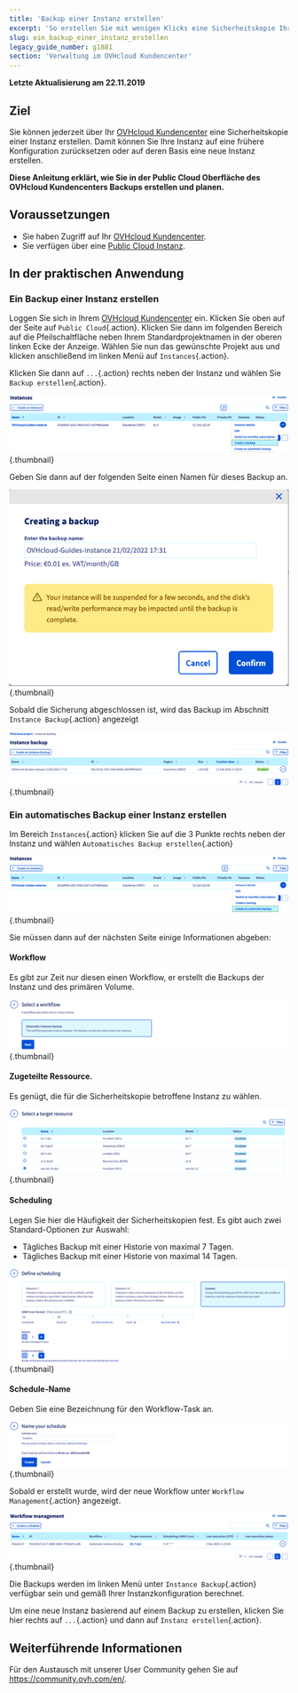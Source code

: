 ```yaml
---
title: 'Backup einer Instanz erstellen'
excerpt: 'So erstellen Sie mit wenigen Klicks eine Sicherheitskopie Ihrer Instanz'
slug: ein_backup_einer_instanz_erstellen
legacy_guide_number: g1881
section: 'Verwaltung im OVHcloud Kundencenter'
---
```


**Letzte Aktualisierung am 22.11.2019**


## Ziel

Sie können jederzeit über Ihr [OVHcloud Kundencenter](https://www.ovh.com/auth/?action=gotomanager&from=https://www.ovh.de/&ovhSubsidiary=de) eine Sicherheitskopie einer Instanz erstellen. Damit können Sie Ihre Instanz auf eine frühere Konfiguration zurücksetzen oder auf deren Basis eine neue Instanz erstellen.

**Diese Anleitung erklärt, wie Sie in der Public Cloud Oberfläche des OVHcloud Kundencenters Backups erstellen und planen.**

## Voraussetzungen

- Sie haben Zugriff auf Ihr [OVHcloud Kundencenter](https://www.ovh.com/auth/?action=gotomanager&from=https://www.ovh.de/&ovhSubsidiary=de).
- Sie verfügen über eine [Public Cloud Instanz](https://www.ovhcloud.com/de/public-cloud).

## In der praktischen Anwendung

### Ein Backup einer Instanz erstellen

Loggen Sie sich in Ihrem [OVHcloud Kundencenter](https://www.ovh.com/auth/?action=gotomanager&from=https://www.ovh.de/&ovhSubsidiary=de) ein. Klicken Sie oben auf der Seite auf `Public Cloud`{.action}. Klicken Sie dann im folgenden Bereich auf die Pfeilschaltfläche neben Ihrem Standardprojektnamen in der oberen linken Ecke der Anzeige. Wählen Sie nun das gewünschte Projekt aus und klicken anschließend im linken Menü auf `Instances`{.action}.

Klicken Sie dann auf `...`{.action} rechts neben der Instanz und wählen Sie `Backup erstellen`{.action}.

![public-cloud-instance-backup](images/createbackup1.png){.thumbnail}

Geben Sie dann auf der folgenden Seite einen Namen für dieses Backup an.

![public-cloud-instance-backup](images/createbackup2.png){.thumbnail}

Sobald die Sicherung abgeschlossen ist, wird das Backup im Abschnitt `Instance Backup`{.action} angezeigt

![public-cloud-instance-backup](images/createbackup3.png){.thumbnail}

### Ein automatisches Backup einer Instanz erstellen

Im Bereich `Instances`{.action} klicken Sie auf die 3 Punkte rechts neben der Instanz und wählen `Automatisches Backup erstellen`{.action}

![public-cloud-instance-backup](images/createbackup4.png){.thumbnail}

Sie müssen dann auf der nächsten Seite einige Informationen abgeben:

#### **Workflow** 

Es gibt zur Zeit nur diesen einen Workflow, er erstellt die Backups der Instanz und des primären Volume.

![public-cloud-instance-backup](images/createbackup5.png){.thumbnail}

#### **Zugeteilte Ressource**. 

Es genügt, die für die Sicherheitskopie betroffene Instanz zu wählen.

![public-cloud-instance-backup](images/createbackup6.png){.thumbnail}

#### **Scheduling** 

Legen Sie hier die Häufigkeit der Sicherheitskopien fest. Es gibt auch zwei Standard-Optionen zur Auswahl:

- Tägliches Backup mit einer Historie von maximal 7 Tagen.
- Tägliches Backup mit einer Historie von maximal 14 Tagen.

![public-cloud-instance-backup](images/createbackup7.png){.thumbnail}

    
#### **Schedule-Name** 

Geben Sie eine Bezeichnung für den Workflow-Task an.
 
![public-cloud-instance-backup](images/createbackup8.png){.thumbnail}

Sobald er erstellt wurde, wird der neue Workflow unter `Workflow Management`{.action} angezeigt.

![public-cloud-instance-backup](images/createbackup9.png){.thumbnail}

Die Backups werden im linken Menü unter `Instance Backup`{.action} verfügbar sein und gemäß Ihrer Instanzkonfiguration berechnet.

Um eine neue Instanz basierend auf einem Backup zu erstellen, klicken Sie hier rechts auf `...`{.action} und dann auf `Instanz erstellen`{.action}.


## Weiterführende Informationen

Für den Austausch mit unserer User Community gehen Sie auf <https://community.ovh.com/en/>.

